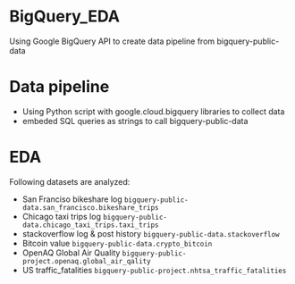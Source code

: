 # BigQuery_EDA
Using Google BigQuery API to create data pipeline from bigquery-public-data 


# Data pipeline
- Using Python script with google.cloud.bigquery libraries to collect data
- embeded SQL queries as strings to call bigquery-public-data 

# EDA
Following datasets are analyzed:
- San Franciso bikeshare log `bigquery-public-data.san_francisco.bikeshare_trips`
- Chicago taxi trips log `bigquery-public-data.chicago_taxi_trips.taxi_trips`
- stackoverflow log & post history `bigquery-public-data.stackoverflow`
- Bitcoin value `bigquery-public-data.crypto_bitcoin`
- OpenAQ Global Air Quality `bigquery-public-project.openaq.global_air_qality`
- US traffic_fatalities `bigquery-public-project.nhtsa_traffic_fatalities`